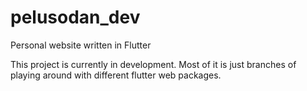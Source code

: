 # pelusodan_dev

Personal website written in Flutter

This project is currently in development. Most of it is just branches of playing around with different flutter web packages.
